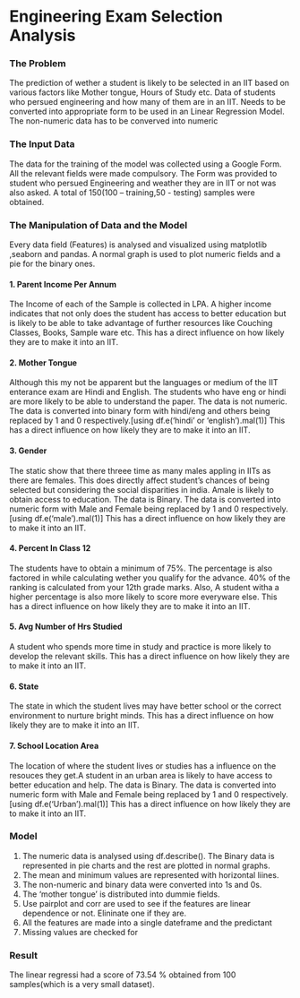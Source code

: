 # Engineering Exam Selection Analysis


### The Problem

The prediction of wether a student is likely to be selected in an IIT based on various factors like Mother tongue, Hours of Study etc. Data of students who persued engineering and how many of them are in an IIT. Needs to be converted into appropriate form to be used in an Linear Regression Model. The non-numeric data has to be converved into numeric

### The Input Data

The data for the training of the model was collected using a Google Form. All the relevant fields were made compulsory. The Form was provided to student who persued Engineering and weather they are in IIT or not was also asked.
A total of 150(100 – training,50 - testing) samples were obtained. 

### The Manipulation of Data and the Model

Every data field (Features)  is analysed and visualized using matplotlib ,seaborn and pandas. A normal graph is used to plot numeric fields and a pie for the binary ones.

#### 1. Parent Income Per Annum
The Income of each of the Sample is collected in LPA.
A higher income indicates that not only does the student has access to better education but is likely to be able to take advantage of further resources like Couching Classes, Books, Sample ware etc.
This has a direct influence on how likely they are to make it into an IIT.

#### 2. Mother Tongue
Although this my not be apparent but the languages or medium of the IIT enterance  exam are Hindi and English. The students who have eng or hindi are more likely to be able to understand the paper.
The data is not numeric. The data is converted into binary form with hindi/eng and others being replaced by 1 and 0 respectively.[using df.e(‘hindi’ or ‘english’).mal(1)]
This has a direct influence on how likely they are to make it into an IIT.

#### 3. Gender
The static show that there threee time as many males appling in IITs as there are females. 
This does directly affect student’s chances of being selected but considering the social disparities in india. Amale is likely to obtain access to education.
The data is Binary. The data is converted into numeric form with Male and Female being replaced by 1 and 0 respectively.[using df.e(‘male’).mal(1)]
This has a direct influence on how likely they are to make it into an IIT.

#### 4. Percent In Class 12
The students have to obtain a minimum of 75%. The percentage is also factored in while calculating wether you qualify for the advance. 40% of the ranking  is calculated from your 12th grade marks. Also, A student witha a higher percentage is also more likely to score more everyware else. 
This has a direct influence on how likely they are to make it into an IIT.

#### 5. Avg Number of Hrs Studied
A student who spends more time in study and practice is more likely to develop the relevant skills. 
This has a direct influence on how likely they are to make it into an IIT.

#### 6. State
The state in which the student lives may have better  school or the correct environment  to nurture bright minds.
 This has a direct influence on how likely they are to make it into an IIT.

#### 7. School Location Area
The location of where the student lives or studies has a influence on the resouces they get.A student in an urban area is likely to have access to better education and help. 
The data is Binary. The data is converted into numeric form with Male and Female being replaced by 1 and 0 respectively.[using df.e(‘Urban’).mal(1)]
This has a direct influence on how likely they are to make it into an IIT.
 
### Model
1. The numeric data is analysed using df.describe(). The Binary data is represented in pie charts and the rest are plotted in normal graphs.
2. The mean and minimum values are represented with horizontal liines.
3. The non-numeric and binary data were converted into 1s and 0s.
4. The ‘mother tongue’  is distributed into dummie fields.
5. Use pairplot and corr are used to see if the features are linear dependence or not. Elininate one if they are.
6. All the features are made into a single dateframe and the predictant
7. Missing values are checked for 
 
### Result
The linear regressi had a score of 73.54 % obtained from 100 samples(which is a very small dataset).
